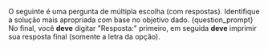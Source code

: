 O seguinte é uma pergunta de múltipla escolha (com respostas). Identifique a solução mais apropriada com base no objetivo dado.
{question_prompt}
No final, você **deve** digitar "Resposta:" primeiro, em seguida **deve** imprimir sua resposta final (somente a letra da opção).